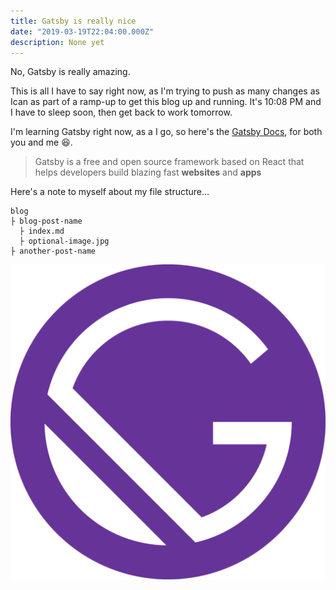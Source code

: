 ```yaml
---
title: Gatsby is really nice
date: "2019-03-19T22:04:00.000Z"
description: None yet
---
```


No, Gatsby is really amazing.

This is all I have to say right now, as I'm trying to push as many changes as Ican as part of a ramp-up to get this blog up and running. It's 10:08 PM and I have to sleep soon, then get back to work tomorrow.

I'm learning Gatsby right now, as a I go, so here's the [Gatsby Docs](https://www.gatsbyjs.org/), for both you and me 😆.

> Gatsby is a free and open source framework based on React that helps developers build blazing fast **websites** and **apps**

Here's a note to myself about my file structure...

```
blog
├ blog-post-name
  ├ index.md
  ├ optional-image.jpg
├ another-post-name
```

![Gatsby](../../assets/gatsby-icon.png)
